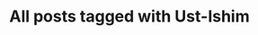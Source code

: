 ---
layout: tag
title: "All posts tagged with Ust-Ishim"
permalink: /weblog/tags/ust-ishim/
taxonomy: Ust-Ishim
---
